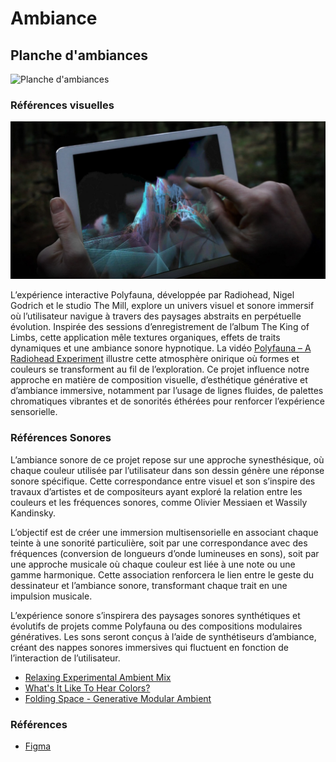 <!-- Ici mettre tous les documents et références associés à l'établissement de l'ambiance du projet   -->

# Ambiance

## Planche d'ambiances

![Planche d'ambiances](../../medias/images/ambiances/planche_ambiance.png)

### Références visuelles

![Polyfauna – A Radiohead Experiment](../../medias/images/ambiances/polyfauna-v2-screenshot.jpg)

L’expérience interactive Polyfauna, développée par Radiohead, Nigel Godrich et le studio The Mill, explore un univers visuel et sonore immersif où l’utilisateur navigue à travers des paysages abstraits en perpétuelle évolution. Inspirée des sessions d’enregistrement de l’album The King of Limbs, cette application mêle textures organiques, effets de traits dynamiques et une ambiance sonore hypnotique. La vidéo [Polyfauna – A Radiohead Experiment](https://vimeo.com/106160168) illustre cette atmosphère onirique où formes et couleurs se transforment au fil de l’exploration. Ce projet influence notre approche en matière de composition visuelle, d’esthétique générative et d’ambiance immersive, notamment par l’usage de lignes fluides, de palettes chromatiques vibrantes et de sonorités éthérées pour renforcer l’expérience sensorielle.

### Références Sonores

L’ambiance sonore de ce projet repose sur une approche synesthésique, où chaque couleur utilisée par l’utilisateur dans son dessin génère une réponse sonore spécifique. Cette correspondance entre visuel et son s’inspire des travaux d’artistes et de compositeurs ayant exploré la relation entre les couleurs et les fréquences sonores, comme Olivier Messiaen et Wassily Kandinsky.

L’objectif est de créer une immersion multisensorielle en associant chaque teinte à une sonorité particulière, soit par une correspondance avec des fréquences (conversion de longueurs d’onde lumineuses en sons), soit par une approche musicale où chaque couleur est liée à une note ou une gamme harmonique. Cette association renforcera le lien entre le geste du dessinateur et l’ambiance sonore, transformant chaque trait en une impulsion musicale.

L’expérience sonore s’inspirera des paysages sonores synthétiques et évolutifs de projets comme Polyfauna ou des compositions modulaires génératives. Les sons seront conçus à l’aide de synthétiseurs d’ambiance, créant des nappes sonores immersives qui fluctuent en fonction de l’interaction de l’utilisateur.

- [Relaxing Experimental Ambient Mix](https://youtu.be/1oQRHi4-uQc?si=8vEqAw7KazlImLgM)
- [What's It Like To Hear Colors?](https://youtu.be/obrBAysVef0?si=qgDhofNB_TuuUqj-)
- [Folding Space - Generative Modular Ambient](https://www.youtube.com/live/6JeZR13dLLI?si=Ti5t_jfCJFJclvHG)

### Références

- [Figma](https://www.figma.com/board/01QeudLWkBospPA8fs9Bte/Brainstorm?node-id=0-1&t=8gxj0QlvFJdMzD7w-1)
